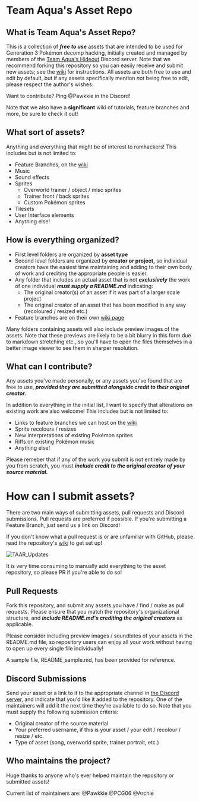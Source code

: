 # Team Aqua's Asset Repo

## What is Team Aqua's Asset Repo?

This is a collection of **_free to use_** assets that are intended to be used for Generation 3 Pokémon decomp hacking, initially created and managed by members of the [Team Aqua's Hideout](https://discord.gg/hX3a63RYzZ) Discord server. Note that we recommend forking this repository so you can easily receive and submit new assets; see the [wiki](https://github.com/Pawkkie/Team-Aquas-Asset-Repo/wiki) for instructions. All assets are both free to use and edit by default, but if any assets specifically mention *not* being free to edit, please respect the author's wishes.

Want to contribute? Ping @Pawkkie in the Discord!

Note that we also have a **significant** wiki of tutorials, feature branches and more, be sure to check it out!

## What sort of assets?
Anything and everything that might be of interest to romhackers! This includes but is not limited to:
- Feature Branches, on the [wiki](https://github.com/Pawkkie/Team-Aquas-Asset-Repo/wiki/Feature-Branches)
- Music
- Sound effects
- Sprites
    - Overworld trainer / object / misc sprites
    - Trainer front / back sprites
    - Custom Pokémon sprites
- Tilesets
- User Interface elements
- Anything else!

## How is everything organized?
- First level folders are organized by **asset type**
- Second level folders are organized by **creator or project,** so individual creators have the easiest time maintaining and adding to their own body of work and crediting the appropriate people is easier.
- Any folder that includes an actual asset that is not **_exclusively_** the work of one individual **_must supply a README.md_** indicating:
    - The original creator(s) of an asset if it was part of a larger scale project
    - The original creator of an asset that has been modified in any way (recoloured / resized etc.)
- Feature branches are on their own [wiki page](https://github.com/Pawkkie/Team-Aquas-Asset-Repo/wiki/Feature-Branches)

Many folders containing assets will also include preview images of the assets. Note that these previews are likely to be a bit blurry in this form due to markdown stretching etc., so you'll have to open the files themselves in a better image viewer to see them in sharper resolution.

## What can I contribute?
Any assets you've made personally, or any assets you've found that are free to use, **_provided they are submitted alongside credit to their original creator._**

In addition to everything in the initial list, I want to specify that alterations on existing work are also welcome! This includes but is not limited to:
- Links to feature branches we can host on the [wiki](https://github.com/Pawkkie/Team-Aquas-Asset-Repo/wiki/Feature-Branches)
- Sprite recolours / resizes
- New interpretations of existing Pokémon sprites
- Riffs on existing Pokémon music
- Anything else!

Please remeber that if any of the work you submit is not entirely made by you from scratch, you must **_include credit to the original creator of your source material._**

# How can I submit assets?
There are two main ways of submitting assets, pull requests and Discord submissions. Pull requests are preferred if possible. If you're submitting a Feature Branch, just send us a link on Discord!

If you don't know what a pull request is or are unfamiliar with GitHub, please read the repository's [wiki](https://github.com/Pawkkie/Team-Aquas-Asset-Repo/wiki) to get set up!

![TAAR_Updates](https://github.com/Pawkkie/Team-Aquas-Asset-Repo/assets/61265402/92f1fd65-54e1-45c8-87fb-babeee896496)

It is very time consuming to manually add everything to the asset repository, so please PR if you're able to do so!

## Pull Requests
Fork this repository, and submit any assets you have / find / make as pull requests. Please ensure that you match the repository's organizational structure, and **_include README.md's crediting the original creators_** as applicable.

Please consider including preview images / soundbites of your assets in the README.md file, so repository users can enjoy all your work without having to open up every single file individually! 

A sample file, README_sample.md, has been provided for reference.

## Discord Submissions
Send your asset or a link to it to the appropriate channel in [the Discord server](https://discord.gg/hX3a63RYzZ), and indicate that you'd like it added to the repository. One of the maintainers will add it the next time they're available to do so. Note that you must supply the following submission criteria:
- Original creator of the source material
- Your preferred username, if this is your asset / your edit / recolour / resize / etc.
- Type of asset (song, overworld sprite, trainer portrait, etc.)

## Who maintains the project?
Huge thanks to anyone who's ever helped maintain the repository or submitted assets! 

Current list of maintainers are:
@Pawkkie
@PCG06
@Archie
